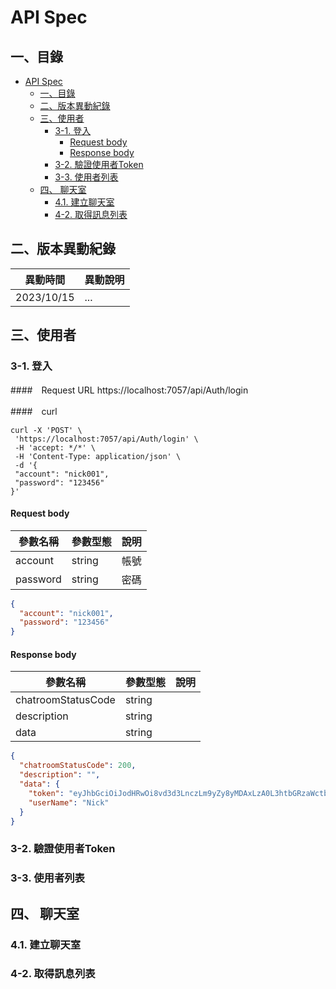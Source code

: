 

# API Spec

## 一、目錄
<!-- TOC -->

- [API Spec](#api-spec)
  - [一、目錄](#一目錄)
  - [二、版本異動紀錄](#二版本異動紀錄)
  - [三、使用者](#三使用者)
    - [3-1. 登入](#3-1-登入)
      - [Request body](#request-body)
      - [Response body](#response-body)
    - [3-2. 驗證使用者Token](#3-2-驗證使用者token)
    - [3-3. 使用者列表](#3-3-使用者列表)
  - [四、 聊天室](#四-聊天室)
    - [4.1. 建立聊天室](#41-建立聊天室)
    - [4-2. 取得訊息列表](#4-2-取得訊息列表)

<!-- /TOC -->

## 二、版本異動紀錄

|異動時間| 異動說明   |
|--|--|
| 2023/10/15 | ...|

## 三、使用者

### 3-1. 登入
####　Request URL
https://localhost:7057/api/Auth/login

####　curl
 ```vim
curl -X 'POST' \
  'https://localhost:7057/api/Auth/login' \
  -H 'accept: */*' \
  -H 'Content-Type: application/json' \
  -d '{
  "account": "nick001",
  "password": "123456"
}'
```

#### Request body

|參數名稱|參數型態|說明|
|-|-|-|
|account|string|帳號|
|password|string|密碼|
```json
{
  "account": "nick001",
  "password": "123456"
}
```

#### Response body
|參數名稱|參數型態|說明|
|-|-|-|
|chatroomStatusCode|string||
|description|string||
|data|string||
```json
{
  "chatroomStatusCode": 200,
  "description": "",
  "data": {
    "token": "eyJhbGciOiJodHRwOi8vd3d3LnczLm9yZy8yMDAxLzA0L3htbGRzaWctbW9yZSNobWFjLXNoYTI1NiIsInR5cCI6IkpXVCJ9.eyJodHRwOi8vc2NoZW1hcy54bWxzb2FwLm9yZy93cy8yMDA1LzA1L2lkZW50aXR5L2NsYWltcy9uYW1lIjoiTmljayIsImh0dHA6Ly9zY2hlbWFzLnhtbHNvYXAub3JnL3dzLzIwMDUvMDUvaWRlbnRpdHkvY2xhaW1zL25hbWVpZGVudGlmaWVyIjoiMyIsInN1YiI6Ik5pY2siLCJqdGkiOiI4YWY5MzE2Ny01NTFiLTQ2MWUtYTM0My04NWRiNjE0ZGJkMjEiLCJodHRwOi8vc2NoZW1hcy5taWNyb3NvZnQuY29tL3dzLzIwMDgvMDYvaWRlbnRpdHkvY2xhaW1zL3JvbGUiOlsiQWRtaW4iLCJVc2VycyJdLCJleHAiOjE2OTcwODIwODQsImlzcyI6Ikp3dEF1dGhEZW1vIn0.Jo_-itJ-r0s-h6HV-rF2wxMQCAJ0j_XMDuhBIkixdhs",
    "userName": "Nick"
  }
}
```
### 3-2. 驗證使用者Token

### 3-3. 使用者列表

## 四、 聊天室
### 4.1. 建立聊天室
### 4-2. 取得訊息列表